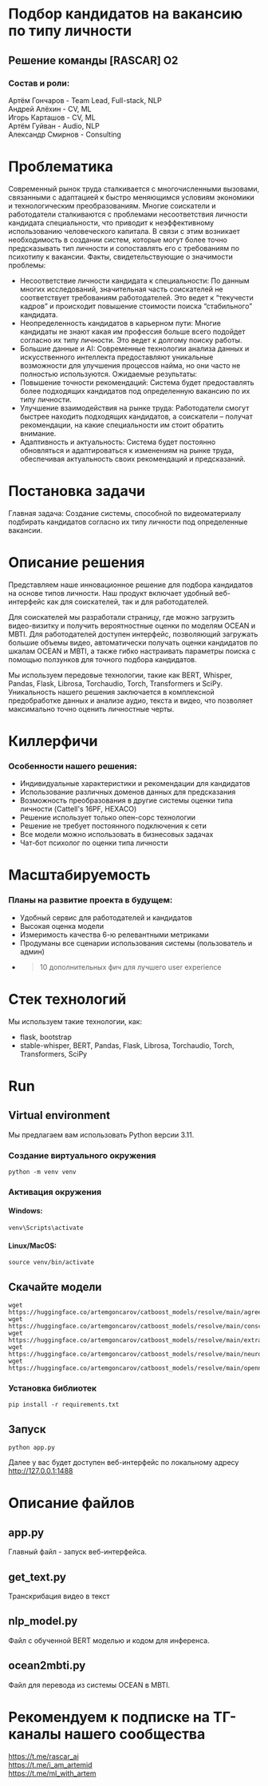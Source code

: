 # Подбор кандидатов на вакансию по типу личности

## Решение команды [RASCAR] O2
### Состав и роли:
Артём Гончаров - Team Lead, Full-stack, NLP\
Андрей Алёхин - CV, ML\
Игорь Карташов - CV, ML\
Артём Гуйван - Audio, NLP\
Александр Смирнов - Consulting

# Проблематика

Современный рынок труда сталкивается с многочисленными вызовами, связанными с адаптацией к
быстро меняющимся условиям экономики и технологическим преобразованиям. Многие соискатели и
работодатели сталкиваются с проблемами несоответствия личности кандидата специальности, что
приводит к неэффективному использованию человеческого капитала.
В связи с этим возникает необходимость в создании систем, которые могут более точно
предсказывать тип личности и сопоставлять его с требованиям по психотипу к вакансии.
Факты, свидетельствующие о значимости проблемы:
- Несоответствие личности кандидата к специальности: По данным многих исследований,
значительная часть соискателей не соответствует требованиям работодателей. Это ведет к
“текучести кадров” и происходит повышение стоимости поиска “стабильного” кандидата.
- Неопределенность кандидатов в карьерном пути: Многие кандидаты не знают какая им профессия
больше всего подойдет согласно их типу личности. Это ведет к долгому поиску работы.
- Большие данные и AI: Современные технологии анализа данных и искусственного интеллекта
предоставляют уникальные возможности для улучшения процессов найма, но они часто не
полностью используются.
Ожидаемые результаты:
- Повышение точности рекомендаций: Система будет предоставлять более подходящих кандидатов
под определенную вакансию по их типу личности.
- Улучшение взаимодействия на рынке труда: Работодатели смогут быстрее находить подходящих
кандидатов, а соискатели – получат рекомендации, на какие специальности им стоит обратить
внимание.
- Адаптивность и актуальность: Система будет постоянно обновляться и адаптироваться к
изменениям на рынке труда, обеспечивая актуальность своих рекомендаций и предсказаний.

# Постановка задачи

Главная задача:
Создание системы, способной по видеоматериалу подбирать кандидатов согласно их типу личности
под определенные вакансии.

# Описание решения

Представляем наше инновационное решение для подбора кандидатов на основе типов личности. Наш продукт включает удобный веб-интерфейс как для соискателей, так и для работодателей.

Для соискателей мы разработали страницу, где можно загрузить видео-визитку и получить вероятностные оценки по моделям OCEAN и MBTI. Для работодателей доступен интерфейс, позволяющий загружать большие объемы видео, автоматически получать оценки кандидатов по шкалам OCEAN и MBTI, а также гибко настраивать параметры поиска с помощью ползунков для точного подбора кандидатов.

Мы используем передовые технологии, такие как BERT, Whisper, Pandas, Flask, Librosa, Torchaudio, Torch, Transformers и SciPy. Уникальность нашего решения заключается в комплексной предобработке данных и анализе аудио, текста и видео, что позволяет максимально точно оценить личностные черты.

# Киллерфичи

### Особенности нашего решения:

- Индивидуальные характеристики и рекомендации для кандидатов
- Использование различных доменов данных для предсказания
- Возможность преобразования в другие системы оценки типа личности (Cattell's 16PF, HEXACO)
- Решение использует только опен-сорс технологии
- Решение не требует постоянного подключения к сети
- Все модели можно использовать в бизнесовых задачах
- Чат-бот психолог по оценки типа личности

# Масштабируемость

### Планы на развитие проекта в будущем:

- Удобный сервис для работодателей и кандидатов
- Высокая оценка модели
- Измеримость качества 6-ю релевантными метриками
- Продуманы все сценарии использования системы
(пользователь и админ)
- >10 дополнительных фич для лучшего user experience

# Стек технологий

Мы используем такие технологии, как:
- flask, bootstrap
- stable-whisper, BERT, Pandas, Flask, Librosa, Torchaudio, Torch, Transformers, SciPy

# Run


## Virtual environment

Мы предлагаем вам использовать Python версии 3.11.

### Создание виртуального окружения
```
python -m venv venv
```
### Активация окружения

#### Windows:
```
venv\Scripts\activate
```
#### Linux/MacOS:
```
source venv/bin/activate
```

## Скачайте модели

```
wget https://huggingface.co/artemgoncarov/catboost_models/resolve/main/agreeableness_best_model.cbm
wget https://huggingface.co/artemgoncarov/catboost_models/resolve/main/conscientiousness_best_model.cbm
wget https://huggingface.co/artemgoncarov/catboost_models/resolve/main/extraversion_best_model.cbm
wget https://huggingface.co/artemgoncarov/catboost_models/resolve/main/neuroticism_best_model.cbm
wget https://huggingface.co/artemgoncarov/catboost_models/resolve/main/openness_best_model.cbm
```

### Установка библиотек

```
pip install -r requirements.txt
```

## Запуск

```
python app.py
```

Далее у вас будет доступен веб-интерфейс по локальному адресу http://127.0.0.1:1488


# Описание файлов

## app.py

Главный файл - запуск веб-интерфейса.

## get_text.py

Транскрибация видео в текст

## nlp_model.py

Файл с обученной BERT моделью и кодом для инференса.

## ocean2mbti.py

Файл для перевода из системы OCEAN в MBTI.

# Рекомендуем к подписке на ТГ-каналы нашего сообщества

https://t.me/rascar_ai \
https://t.me/i_am_artemid \
https://t.me/ml_with_artem
